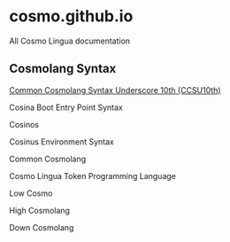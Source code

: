# cosmo.github.io
All Cosmo Lingua documentation

## Cosmolang Syntax
[Common Cosmolang Syntax Underscore 10th (CCSU10th)](https://devkidmediacreation.github.io/cosmo.github.io/en/ccsu10th)

Cosina Boot Entry Point Syntax

Cosinos

Cosinus Environment Syntax

Common Cosmolang

Cosmo Lingua Token Programming Language

Low Cosmo

High Cosmolang

Down Cosmolang
